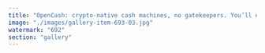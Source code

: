 ```yaml
---
title: "OpenCash: crypto-native cash machines, no gatekeepers. You’ll either get it or not."
image: "./images/gallery-item-693-03.jpg"
watermark: "692"
section: "gallery"
---
```

